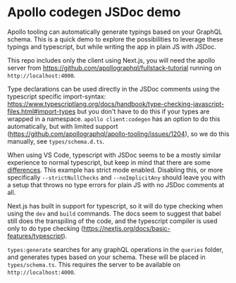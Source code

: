 # Apollo codegen JSDoc demo

Apollo tooling can automatically generate typings based on your GraphQL schema. This is a quick demo to explore the possibilities to leverage these typings and typescript, but while writing the app in plain JS with JSDoc.

This repo includes only the client using Next.js, you will need the apollo server from https://github.com/apollographql/fullstack-tutorial running on `http://localhost:4000`.

Type declarations can be used directly in the JSDoc comments using the typescript specific import-syntax: https://www.typescriptlang.org/docs/handbook/type-checking-javascript-files.html#import-types but you don't have to do this if your types are wrapped in a namespace. `apollo client:codegen` has an option to do this automatically, but with limited support (https://github.com/apollographql/apollo-tooling/issues/1204), so we do this manually, see `types/schema.d.ts`.

When using VS Code, typescript with JSDoc seems to be a mostly similar experience to normal typescript, but keep in mind that there are some [differences](https://www.typescriptlang.org/docs/handbook/type-checking-javascript-files.html). This example has strict mode enabled. Disabling this, or more specifically `--strictNullChecks` and `--noImplicitAny` should leave you with a setup that throws no type errors for plain JS with no JSDoc comments at all.

Next.js has built in support for typescript, so it will do type checking when using the `dev` and `build` commands. The docs seem to suggest that babel still does the transpiling of the code, and the typescript compiler is used only to do type checking (https://nextjs.org/docs/basic-features/typescript).

`types:generate` searches for any graphQL operations in the `queries` folder, and generates types based on your schema. These will be placed in `types/schema.ts`. This requires the server to be available on `http://localhost:4000`.
